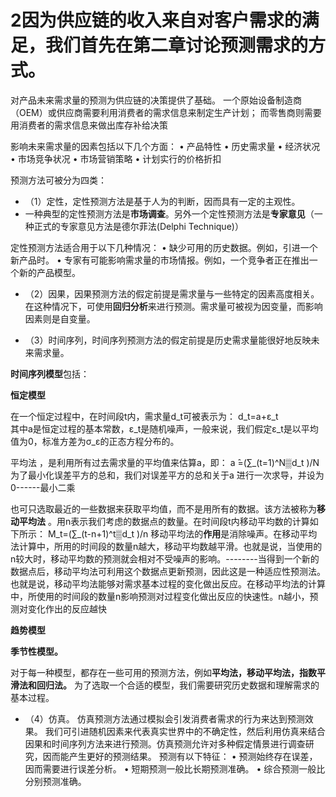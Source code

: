# 2因为供应链的收入来自对客户需求的满足，我们首先在第二章讨论预测需求的方式。

对产品未来需求量的预测为供应链的决策提供了基础。
一个原始设备制造商（OEM）或供应商需要利用消费者的需求信息来制定生产计划； 
而零售商则需要用消费者的需求信息来做出库存补给决策

影响未来需求量的因素包括以下几个方面：
•	产品特性
•	历史需求量
•	经济状况
•	市场竞争状况
•	市场营销策略
•	计划实行的价格折扣

预测方法可被分为四类：
- （1）定性，定性预测方法是基于人为的判断，因而具有一定的主观性。
- 一种典型的定性预测方法是**市场调查**。另外一个定性预测方法是**专家意见**（一种正式的专家意见方法是德尔菲法(Delphi Technique)）

定性预测方法适合用于以下几种情况：
•	缺少可用的历史数据。例如，引进一个新产品时。
•	专家有可能影响需求量的市场情报。例如，一个竞争者正在推出一个新的产品模型。

- （2）因果，因果预测方法的假定前提是需求量与一些特定的因素高度相关。在这种情况下，可使用**回归分析**来进行预测。需求量可被视为因变量，而影响因素则是自变量。


- （3）时间序列，时间序列预测方法的假定前提是历史需求量能很好地反映未来需求量。

**时间序列模型**包括：

**恒定模型**

在一个恒定过程中，在时间段t内，需求量d_t可被表示为：
d_t=a+ε_t						
其中a是恒定过程的基本常数，ε_t是随机噪声，一般来说，我们假定ε_t是以平均值为0，标准方差为σ_ε的正态方程分布的。

 平均法 ，是利用所有过去需求量的平均值来估算a，即：
a ̂=(∑_(t=1)^N▒d_t )/N
为了最小化误差平方的总和，我们对误差平方的总和关于a ̂进行一次求导，并设为0------最小二乘


也可只选取最近的一些数据来获取平均值，而不是用所有的数据。该方法被称为**移动平均法** 。用n表示我们考虑的数据点的数量。在时间段t内移动平均数的计算如下所示：
M_t=(∑_(t-n+1)^t▒d_t )/n
移动平均法的**作用**是消除噪声。在移动平均法计算中，所用的时间段的数量n越大，移动平均数越平滑。也就是说，当使用的n较大时，移动平均数的预测就会相对不受噪声的影响。--------当得到一个新的数据点后，移动平均法可利用这个数据点更新预测，因此这是一种适应性预测法。也就是说，移动平均法能够对需求基本过程的变化做出反应。在移动平均法的计算中，所使用的时间段的数量n影响预测对过程变化做出反应的快速性。n越小，预测对变化作出的反应越快

**趋势模型**









**季节性模型。**









对于每一种模型，都存在一些可用的预测方法，例如**平均法，移动平均法，指数平滑法和回归法。**
为了选取一个合适的模型，我们需要研究历史数据和理解需求的基本过程。

- （4）仿真。
仿真预测方法通过模拟会引发消费者需求的行为来达到预测效果。
我们可引进随机因素来代表真实世界中的不确定性，然后利用仿真来结合因果和时间序列方法来进行预测。仿真预测允许对多种假定情景进行调查研究，因而能产生更好的预测结果。
预测有以下特征：
•	预测始终存在误差，因而需要进行误差分析。
•	短期预测一般比长期预测准确。
•	综合预测一般比分别预测准确。






































































